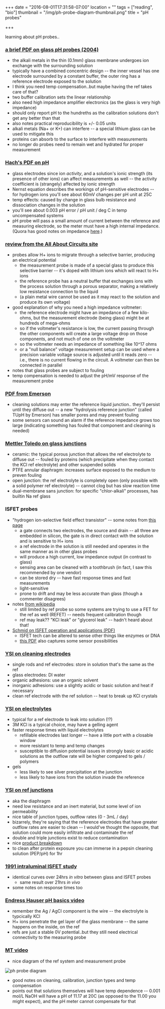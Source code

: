 +++
date = "2016-08-01T17:31:58-07:00"
location = ""
tags = ["reading", "bio"]
thumbnail = "/img/ph-probe-diagram-thumbnail.png"
title = "pH probes"

+++

learning about pH probes..

<!--more-->

### [a brief PDF on glass pH probes (2004)](https://www.electrochem.org/dl/interface/sum/sum04/IF6-04-Pages19-20.pdf)

* the alkali metals in the thin (0.1mm) glass membrane undergoes ion exchange
with the surrounding solution
* typically have a combined concentric design --
the inner vessel has one electrode surrounded by a constant buffer,
the outer ring has a reference electrode exposed to the solution
* I think you need temp compensation..but maybe having the ref takes care of that?
* two buffer calibration sets the linear relationship
* also need high impedance amplifier electronics (as the glass is very high impedance)
* should only report pH to the hundreths
as the calibration solutions don't get any better than that
* also notes practical reproducibility is +/- 0.05 units
* alkali metals (Na+ or K+) can interfere --
a special lithium glass can be used to mitigate this
* proteins can absorb to the surface to interfere with measurements
* no longer do probes need to remain wet and hydrated for proper measurement


### [Hach's PDF on pH](/misc/hach-ph-handbook.pdf)

* glass electrodes since ion *activity*, and a solution's ionic strength (its presence of other ions)
can affect measurements as well --
the activity coefficient is (strangely) affected by ionic strength
* Nernst equation describes the workings of pH-sensitive electrodes --
for hydrogen ions you'll see about 60mV changes per pH unit at 25C
* temp effects: caused by change in glass bulb resistance and dissociation changes in the solution
* you'll see about 0.003 pH error / pH unit / deg C in temp uncompensated systems
* pH probe will pass a small amount of current between the reference and measuring electrode,
so the meter must have a high internal impedance.
(Quora has good notes on impedance [here](https://www.quora.com/What-does-it-mean-to-have-a-high-or-low-output-impedance-physically).)


### [review from the All About Circuits site](http://www.allaboutcircuits.com/textbook/direct-current/chpt-9/ph-measurement/)

* probes allow H+ ions to migrate through a selective barrier, producing an electrical potential
  * the measurement probe is made of a special glass to produce this selective barrier --
  it's doped with lithium ions which will react to H+ ions
  * the reference probe has a neutral buffer that exchanges ions
  with the process solution through a porous separator,
  making a relatively low resistance connection to the liquid
  * (a plain metal wire cannot be used as it may react to the solution and produce its own voltage)
* good explanation of why you need a high impedance voltmeter:
  * the reference electrode might have an impedance of a few kilo-ohms,
  but the measurement electrode (being glass) might be at hundreds of mega-ohms
  * so if the voltmeter's resistance is low, the current passing through the other components
  will create a large voltage drop on those components, and not much of one on the voltmeter
  * so the voltmeter needs an impedance of something like 10^17 ohms
  * or a "null balance" voltage measurement setup can be used
  where a precision variable voltage source is adjusted until it reads zero --
  i.e., there is no current flowing in the circuit.
  A voltmeter can then be connected in parallel
* notes that glass probes are subject to fouling
* temp compensation is needed to adjust the pH/mV response of the measurement probe


### [PDF from Emerson](http://www2.emersonprocess.com/siteadmincenter/PM%20Rosemount%20Analytical%20Documents/Liq_ADS_43-002.pdf)

* cleaning solutions may enter the reference liquid junction..
they'll persist until they diffuse out --
a new "hydrolysis reference junction" (called TUpH by Emerson) has smaller pores
and may prevent fouling
* some sensors can sound an alarm if the reference impedance grows too large
(indicating something has fouled that component and cleaning is needed)


### [Mettler Toledo on glass junctions](http://www.mt.com/us/en/home/perm-lp/product-organizations/pro/ph-probe-selection.html)

* ceramic: the typical porous junction that allows the ref electrolyte to diffuse out --
fouled by proteins (which precipitate when they contact the KCl ref electrolyte) and other suspended solids
* PTFE annular diaphragm: increases surface exposed to the medium to preven fouling
* open junction: the ref electrolyte is completely open (only possible with a solid polymer ref electrolyte) --
cannot clog but has slow reaction time
* dual-membrane sans junction: for specific "chlor-alkali" processes, has builtin Na ref glass


### ISFET probes

* "hydrogen ion-selective field effect transistor" --
some notes from [this page](http://www.all-about-ph.com/nonglass-ph-electrode.html)
  * a gate connects two electrodes, the source and drain --
  all three are embedded in silicon, the gate is in direct contact with the solution
  and is sensitive to H+ ions
  * a ref electrode in the solution is still needed and operates in the same manner as in other glass probes
  * will produce a high current, low impedance output (in contrast to glass)
  * sensing area can be cleaned with a toothbrush (in fact, I saw this recommended by one vendor)
  * can be stored dry -- have fast response times and fast measurements
  * light-sensitive
  * prone to drift and may be less accurate than glass (though a commenter disagrees)
* notes [from wikipedia](https://en.wikipedia.org/wiki/ISFET)
  * still limited by ref probe so some systems are trying to use a FET for the ref as well (REFET) --
  needs frequent calibration though
  * ref may leak??  "KCl leak" or "glycerol leak" -- hadn't heard about that!
* [Schmid on ISFET operation and applications (PDF)](http://wwwmayr.informatik.tu-muenchen.de/konferenzen/MB-Jass2006/courses/2/AbstractSchmid.pdf)
  * ISFET tech can be altered to sense other things like enzymes or DNA
  * [this PDF](http://www.colorado.edu/MCEN/micronanobio/Homework/Homework_Nano-ScaleEngineering_3_2008_Solutions.pdf)
  also captures some sensor possibilities


### [YSI on cleaning electrodes](https://www.ysi.com/ysi-blog/water-blogged-blog/2013/10/extend-the-life-of-your-ph-electrode-in-3-practical-steps)

* single rods and ref electrodes: store in solution that's the same as the ref
* glass electrodes: DI water
* organic adhesions: use an organic solvent
* inorganic adhesions: use a slightly acidic or basic solution and heat if necessary
* clean ref electrode with the ref solution -- heat to break up KCl crystals


### [YSI on electrolytes](https://www.ysi.com/ysi-blog/water-blogged-blog/2015/05/anatomy-of-a-ph-electrode-glass-ph-probes-part-3-of-4)

* typical for a ref electrode to leak into solution (!?)
* 3M KCl is a typical choice, may have a gelling agent
* faster response times with liquid electrolytes
  * refillable electrodes last longer -- have a little port with a closable window
  * more resistant to temp and temp changes
  * susceptible to diffusion potential issues in strongly basic or acidic solutions
  as the outflow rate will be higher compared to gels / polymers
* gels
  * less likely to see silver precipitation at the junction
  * less likely to have ions from the solution invade the reference


### [YSI on ref junctions](https://www.ysi.com/ysi-blog/water-blogged-blog/2015/05/anatomy-of-a-ph-electrode-glass-ph-probes-part-4-of-4)

* aka the diaphragm
* need low resistance and an inert material, but some level of ion permeability
* nice table of junction types, outflow rates (0 - 3mL / day)
* bizarrely, they're saying that the reference electrodes that have greater outflow rates are easier to clean --
I would've thought the opposite, that solution could more easily infiltrate and contaminate the ref
* double and triple junctions exist to reduce contamination
* nice [product breakdown](https://www.ysi.com/File%20Library/Documents/Guides/YSI_Lab_pH_Electrode_Selection_Guide_W75-03_0815.pdf)
* to clean after protein exposure you can immerse in a pepsin cleaning solution (PEP/pH) for 1hr


### [1991 intraluminal ISFET study](http://gut.bmj.com/content/32/3/240.full.pdf)

* identical curves over 24hrs *in vitro* between glass and ISFET probes
  * same result over 21hrs *in vivo*
* some notes on response times too


### [Endress Hauser pH basics video](https://www.youtube.com/watch?v=P1wRXTl2L3I)

* remember the Ag / AgCl component is the wire -- the electrolyte is typcically KCl
* H+ ions penetrate the gel layer of the glass membrane -- the same happens on the inside, on the ref
* refs are just a stable 0V potential..but they still need electrical connectivity to the measuring probe


### [MT video](https://www.youtube.com/watch?v=gtcCLldrcg4)

* nice diagram of the ref system and measurement probe

![ph probe diagram](/img/ph-probe-diagram.png)

* good notes on cleaning, calibration, junction types and temp compensation
* points out that solutions themselves will have temp dependence --
0.001 mol/L NaOH will have a pH of 11.17 at 20C (as opposed to the 11.00 you might expect),
and the pH meter cannot compensate for that
